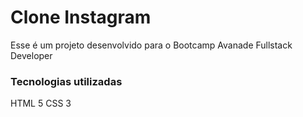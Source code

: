 # Clone Instagram 

Esse é um projeto desenvolvido para o Bootcamp Avanade Fullstack Developer

### Tecnologias utilizadas

HTML 5
CSS 3


